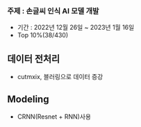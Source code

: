 ### 주제 : 손글씨 인식 AI 모델 개발

- 기간 : 2022년 12월 26일 ~ 2023년 1월 16일
- Top 10%(38/430)

## 데이터 전처리
- cutmxix, 블러링으로 데이터 증강

## Modeling
- CRNN(Resnet + RNN)사용

